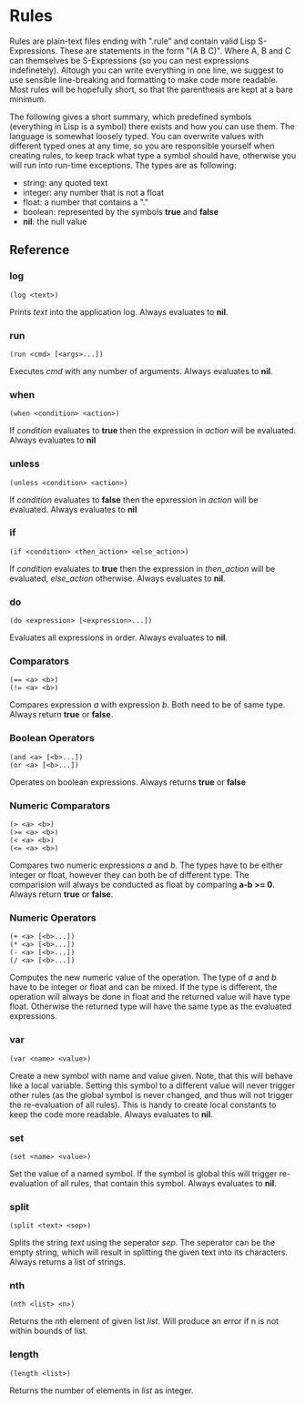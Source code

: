 # Rules

Rules are plain-text files ending with ".rule" and contain valid Lisp S-Expressions. These are statements in the form "(A B C)". Where A, B and C can themselves be S-Expressions (so you can nest expressions indefinetely). Altough you can write everything in one line, we suggest to use sensible line-breaking and formatting to make code more readable. Most rules will be hopefully short, so that the parenthesis are kept at a bare minimum.

The following gives a short summary, which predefined symbols (everything in Lisp is a symbol) there exists and how you can use them. The language is somewhat loosely typed. You can overwrite values with different typed ones at any time, so you are responsible yourself when creating rules, to keep track what type a symbol should have, otherwise you will run into run-time exceptions. The types are as following:

* string: any quoted text
* integer: any number that is not a float
* float: a number that contains a "."
* boolean: represented by the symbols **true** and **false**
* **nil**: the null value

## Reference

### log

    (log <text>)

Prints *text* into the application log. Always evaluates to **nil**.

### run

    (run <cmd> [<args>...])

Executes *cmd* with any number of arguments. Always evaluates to **nil**.

### when

    (when <condition> <action>)

If *condition* evaluates to **true** then the expression in *action* will be evaluated. Always evaluates to **nil**

### unless

    (unless <condition> <action>)

If *condition* evaluates to **false** then the epxression in *action* will be evaluated. Always evaluates to **nil**

### if

    (if <condition> <then_action> <else_action>)

If *condition* evaluates to **true** then the expression in *then_action* will be evaluated, *else_action* otherwise. Always evaluates to **nil**.

### do

    (do <expression> [<expression>...])

Evaluates all expressions in order. Always evaluates to **nil**.

### Comparators

    (== <a> <b>)
    (!= <a> <b>)

Compares expression *a* with expression *b*. Both need to be of same type. Always return **true** or **false**.

### Boolean Operators

    (and <a> [<b>...])
    (or <a> [<b>...])

Operates on boolean expressions. Always returns **true** or **false**

### Numeric Comparators

    (> <a> <b>)
    (>= <a> <b>)
    (< <a> <b>)
    (<= <a> <b>)

Compares two numeric expressions *a* and *b*. The types have to be either integer or float, however they can both be of different type. The comparision will always be conducted as float by comparing **a-b >= 0**. Always return **true** or **false**.

### Numeric Operators

    (+ <a> [<b>...])
    (* <a> [<b>...])
    (- <a> [<b>...])
    (/ <a> [<b>...])

Computes the new numeric value of the operation. The type of *a* and *b* have to be integer or float and can be mixed. If the type is different, the operation will always be done in float and the returned value will have type float. Otherwise the returned type will have the same type as the evaluated expressions.

### var

    (var <name> <value>)

Create a new symbol with name and value given. Note, that this will behave like a local variable. Setting this symbol to a different value will never trigger other rules (as the global symbol is never changed, and thus will not trigger the re-evaluation of all rules). This is handy to create local constants to keep the code more readable. Always evaluates to **nil**.

### set

    (set <name> <value>)

Set the value of a named symbol. If the symbol is global this will trigger re-evaluation of all rules, that contain this symbol. Always evaluates to **nil**.

### split

    (split <text> <sep>)

Splits the string *text* using the seperator *sep*. The seperator can be the empty string, which will result in splitting the given text into its characters. Always returns a list of strings.

### nth

    (nth <list> <n>)

Returns the *n*th element of given list *list*. Will produce an error if n is not within bounds of list.

### length

    (length <list>)

Returns the number of elements in *list* as integer.
